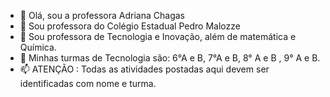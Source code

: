 - 👋 Olá, sou a professora Adriana Chagas
- 👀 Sou professora do Colégio Estadual Pedro Malozze
- 🌱 Sou professora de Tecnologia e Inovação, além de matemática e Química.
- 💞️ Minhas turmas de Tecnologia são: 6°A e B, 7°A e B, 8° A e B , 9° A e B.
- 📫 ATENÇÃO : Todas as atividades postadas aqui devem ser identificadas com nome e turma.
<!---
professoraAdrianaChagas/professoraAdrianaChagas is a ✨ special ✨ repository because its `README.md` (this file) appears on your GitHub profile.
You can click the Preview link to take a look at your changes.
--->
